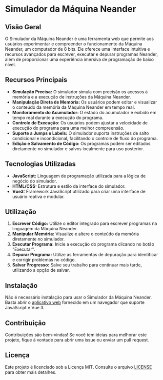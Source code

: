 
# Simulador da Máquina Neander

## Visão Geral
O Simulador da Máquina Neander é uma ferramenta web que permite aos usuários experimentar e compreender o funcionamento da Máquina Neander, um computador de 8 bits. Ele oferece uma interface intuitiva e recursos avançados para escrever, executar e depurar programas Neander, além de proporcionar uma experiência imersiva de programação de baixo nível.

## Recursos Principais
- **Simulação Precisa:** O simulador simula com precisão os acessos à memória e a execução de instruções da Máquina Neander.
- **Manipulação Direta de Memória:** Os usuários podem editar e visualizar o conteúdo da memória da Máquina Neander em tempo real.
- **Monitoramento do Acumulador:** O estado do acumulador é exibido em tempo real durante a execução do programa.
- **Controle de Execução:** Os usuários podem ajustar a velocidade de execução do programa para uma melhor compreensão.
- **Suporte a Jumps e Labels:** O simulador suporta instruções de salto condicional e incondicional, facilitando o controle de fluxo do programa.
- **Edição e Salvamento de Código:** Os programas podem ser editados diretamente no simulador e salvos localmente para uso posterior.

## Tecnologias Utilizadas
- **JavaScript:** Linguagem de programação utilizada para a lógica de negócio do simulador.
- **HTML/CSS:** Estrutura e estilo da interface do simulador.
- **Vue3:** Framework JavaScript utilizado para criar uma interface de usuário reativa e modular.

## Utilização
1. **Escrever Código:** Utilize o editor integrado para escrever programas na linguagem da Máquina Neander.
2. **Manipular Memória:** Visualize e altere o conteúdo da memória diretamente no simulador.
3. **Executar Programa:** Inicie a execução do programa clicando no botão "Executar".
4. **Depurar Programa:** Utilize as ferramentas de depuração para identificar e corrigir problemas no código.
5. **Salvar Progresso:** Salve seu trabalho para continuar mais tarde, utilizando a opção de salvar.

## Instalação
Não é necessário instalação para usar o Simulador da Máquina Neander. 
Basta abrir o [aplicativo web](https://lucieudo-roberto.github.io/neander/) fornecido em um navegador que suporte JavaScript e Vue 3.

## Contribuição
Contribuições são bem-vindas! Se você tem ideias para melhorar este projeto, fique à vontade para abrir uma issue ou enviar um pull request.


## Licença
Este projeto é licenciado sob a Licença MIT. Consulte o arquivo [LICENSE](LICENSE) para obter mais detalhes.
